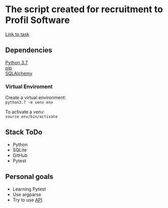 # The script created for recruitment to Profil Software

[Link to task](https://git.profil-software.com/recruitment-july-2020/backend)

## Dependencies
[Python 3.7](https://www.python.org/downloads/) <br>
[pip](https://pip.pypa.io/en/stable/installing/) <br>
[SQLAlchemy](https://docs.sqlalchemy.org/en/13/intro.html)

### Virtual Enviroment
Create a virtual environment: <br/>
`python3.7 -m venv env`

To activate a venv: <br/>
`source env/bin/activate`

## Stack ToDo

- Python
- SQLite
- GitHub
- Pytest

## Personal goals

- Learning Pytest
- Use argparse
- Try to use [API](https://randomuser.me/)